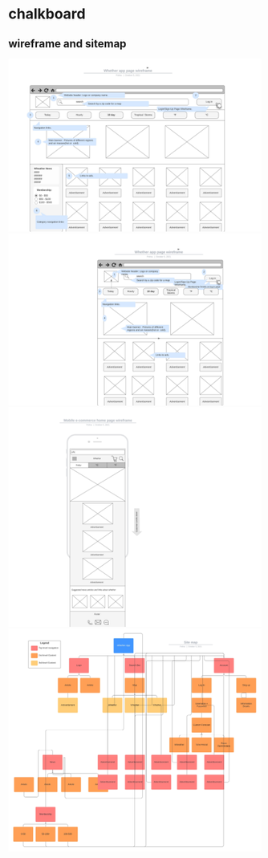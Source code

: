 # chalkboard
## wireframe and sitemap
<img src="0002 (2).jpg">
<img src="0001.jpg">
<img src="0003.jpg">
<img src="0004.jpg">

